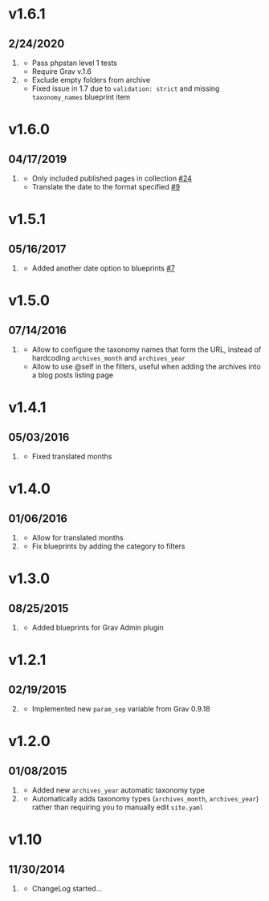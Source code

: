 # v1.6.1
## 2/24/2020

1. [](#new)
    * Pass phpstan level 1 tests
    * Require Grav v.1.6
1. [](#bugfix)
    * Exclude empty folders from archive
    * Fixed issue in 1.7 due to `validation: strict` and missing `taxonomy_names` blueprint item

# v1.6.0
## 04/17/2019

1. [](#improved)
    * Only included published pages in collection [#24](https://github.com/getgrav/grav-plugin-archives/issues/24)
    * Translate the date to the format specified [#9](https://github.com/getgrav/grav-plugin-archives/pull/9)

# v1.5.1
## 05/16/2017

1. [](#improved)
    * Added another date option to blueprints [#7](https://github.com/getgrav/grav-plugin-archives/pull/7)

# v1.5.0
## 07/14/2016

1. [](#improved)
    * Allow to configure the taxonomy names that form the URL, instead of hardcoding `archives_month` and `archives_year`
    * Allow to use @self in the filters, useful when adding the archives into a blog posts listing page

# v1.4.1
## 05/03/2016

1. [](#bugfix)
    * Fixed translated months

# v1.4.0
## 01/06/2016

1. [](#improved)
    * Allow for translated months
1. [](#bugfix)
    * Fix blueprints by adding the category to filters

# v1.3.0
## 08/25/2015

1. [](#improved)
    * Added blueprints for Grav Admin plugin

# v1.2.1
## 02/19/2015

2. [](#improved)
    * Implemented new `param_sep` variable from Grav 0.9.18

# v1.2.0
## 01/08/2015

1. [](#new)
    * Added new `archives_year` automatic taxonomy type
2. [](#improved)
    * Automatically adds taxonomy types (`archives_month`, `archives_year`) rather than requiring you to manually edit `site.yaml`

# v1.10
## 11/30/2014

1. [](#new)
    * ChangeLog started...
